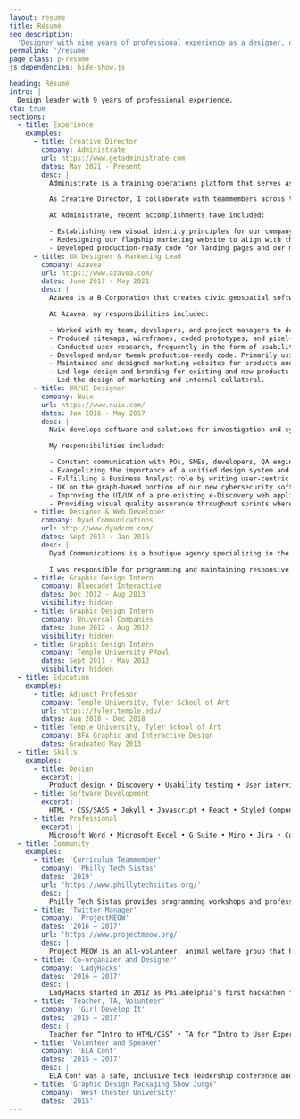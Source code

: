 ```yaml
---
layout: resume
title: Résumé
seo_description:
  'Designer with nine years of professional experience as a designer, design leader, and web developer.'
permalink: '/resume'
page_class: p-resume
js_dependencies: hide-show.js

heading: Résumé
intro: |
  Design leader with 9 years of professional experience.
cta: true
sections:
  - title: Experience
    examples:
      - title: Creative Director
        company: Administrate
        url: https://www.getadministrate.com
        dates: May 2021 - Present
        desc: |
          Administrate is a training operations platform that serves as a cloud-based, configurable learning tech infrastructure solution for enterprise training teams.

          As Creative Director, I collaborate with teammembers across the company to further develop Administrate's brand. Working with our Marketing Team, I also leverage my past experience as a front-end web developer and user experience designer to improve how customers and potential customers interact with our brand through digital channels.

          At Administrate, recent accomplishments have included:

          - Establishing new visual identity principles for our company, documented in an extensive set of brand guidelines and shared with our company and stakeholders.
          - Redesigning our flagship marketing website to align with the new visual identity, as well as significantly improving the user experience across the website. Improvements to form design on conversion-focused pages, such as utilization of labels over placeholder labels and social proofing located closer to the form, has shown a considerable increase in conversion rates and ease-of-use.
          - Developed production-ready code for landing pages and our marketing website for key marketing initiatives and campaigns, such as our Annual Report.
      - title: UX Designer & Marketing Lead
        company: Azavea
        url: https://www.azavea.com/
        dates: June 2017 - May 2021
        desc: |
          Azavea is a B Corporation that creates civic geospatial software and data analytics for the web. Their mission is to advance the state of the art in geospatial technology and apply it for civic, social, and environmental impact. 

          At Azavea, my responsibilities included:

          - Worked with my team, developers, and project managers to design websites and web applications from a user-centric point of view. I worked on projects from conception all the way through production.
          - Produced sitemaps, wireframes, coded prototypes, and pixel-perfect designs.
          - Conducted user research, frequently in the form of usability tests and user interviews.
          - Developed and/or tweak production-ready code. Primarily using HTML, CSS/SASS, and Javascript or React with an eye on accessibility and semantic markup.
          - Maintained and designed marketing websites for products and company microsites.
          - Led logo design and branding for existing and new products.
          - Led the design of marketing and internal collateral.
      - title: UX/UI Designer
        company: Nuix
        url: https://www.nuix.com/
        dates: Jan 2016 - May 2017
        desc: |
          Nuix develops software and solutions for investigation and cybersecurity incident response.

          My responsibilities included: 

          - Constant communication with POs, SMEs, developers, QA engineers, and scrummasters in an Agile environment to produce wireframes and high-fidelity designs.
          - Evangelizing the importance of a unified design system and presenting business reasons for developing a dynamic pattern library with our frontend development team.
          - Fulfilling a Business Analyst role by writing user-centric tickets in Jira.
          - UX on the graph-based portion of our new cybersecurity software which required directly interfacing with UK-based colleagues, designing wireframes and high-fidelities alongside developers, and documenting features in Confluence for QA and those outside of the scrum team.
          - Improving the UI/UX of a pre-existing e-Discovery web application.
          - Providing visual quality assurance throughout sprints where needed.
      - title: Designer & Web Developer
        company: Dyad Communications
        url: http://www.dyadcom.com/
        dates: Sept 2013 - Jan 2016
        desc: |
          Dyad Communications is a boutique agency specializing in the delivery of web experiences for high-end architects and interior designers. My role included a significant amount of direct client interaction throughout the design, development and delivery process as well as the mentoring of Dyad’s more junior developers.

          I was responsible for programming and maintaining responsive websites using HTML5, CSS3, jQuery, the Sencha Touch framework, PHP and PHP-based content management systems. Beyond my day-to-day duties, I championed and managed Dyad’s migration from SVN to Git version control and the company’s transition from the ExpressionEngine content management system to WordPress.
      - title: Graphic Design Intern
        company: Bluecadet Interactive
        dates: Dec 2012 - Aug 2013
        visibility: hidden
      - title: Graphic Design Intern
        company: Universal Companies
        dates: June 2012 - Aug 2012
        visibility: hidden
      - title: Graphic Design Intern
        company: Temple University PRowl
        dates: Sept 2011 - May 2012
        visibility: hidden
  - title: Education
    examples:
      - title: Adjunct Professor
        company: Temple University, Tyler School of Art
        url: https://tyler.temple.edu/
        dates: Aug 2018 - Dec 2018
      - title: Temple University, Tyler School of Art
        company: BFA Graphic and Interactive Design
        dates: Graduated May 2013
  - title: Skills
    examples:
      - title: Design
        excerpt: |
          Product design • Discovery • Usability testing • User interviews • Wireframing • Photoshop • Illustrator • InDesign • AfterEffects • Premiere • Adobe Spark • Sketch • Abstract • Marvel • Branding • Web design • Illustration • Social media • Graphic design
      - title: Software Development
        excerpt: |
          HTML • CSS/SASS • Jekyll • Javascript • React • Styled Components • PHP • React • Git • GitHub
      - title: Professional
        excerpt: |
          Microsoft Word • Microsoft Excel • G Suite • Miro • Jira • Confluence
  - title: Community
    examples:
      - title: 'Curriculum Teammember'
        company: 'Philly Tech Sistas'
        dates: '2019'
        url: 'https://www.phillytechsistas.org/'
        desc: |
          Philly Tech Sistas provides programming workshops and professional development events for women of color. I joined the curriculum team for their first year of classes in 2019. On that team, provided input and feedback on courses created by other team-members, co-wrote the first part of the HTML and CSS course and co-taught the first iteration of the class.
      - title: 'Twitter Manager'
        company: 'ProjectMEOW'
        dates: '2016 – 2017'
        url: 'https://www.projectmeow.org/'
        desc: |
          Project MEOW is an all-volunteer, animal welfare group that helps residents humanely reduce their feral and stray cat populations. I worked with the organization as their Twitter Manager in 2016 and 2017 and worked with their Executive Director on a poster campaign.
      - title: 'Co-organizer and Designer'
        company: 'LadyHacks'
        dates: '2016 – 2017'
        desc: |
          LadyHacks started in 2012 as Philadelphia's first hackathon for women. I was a co-organizer in 2016 and 2017. In addition to working with the rest of the team on planning and executing the event, I was responsible for designing and developing its identity and website.
      - title: 'Teacher, TA, Volunteer'
        company: 'Girl Develop It'
        dates: '2015 – 2017'
        desc: |
          Teacher for “Intro to HTML/CSS” • TA for “Intro to User Experience” and “Intro to Writing SVG”
      - title: 'Volunteer and Speaker'
        company: 'ELA Conf'
        dates: '2015 – 2017'
        desc: |
          ELA Conf was a safe, inclusive tech leadership conference and community for adult womxn, trans men, and genderqueer people to connect. I volunteered at the conference in 2015 and 2016, and also gave two talks, one about toxic workplaces at the 2017 conference and another called “Teaching with Illustrations” in 2015.
      - title: 'Graphic Design Packaging Show Judge'
        company: 'West Chester University'
        dates: '2015'
---
```

